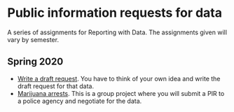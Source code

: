 # Public information requests for data

A series of assignments for Reporting with Data. The assignments given will vary by semester.

## Spring 2020

- [Write a draft request](pir-draft.md). You have to think of your own idea and write the draft request for that data.
- [Marijuana arrests](pir-drug-offences.md). This is a group project where you will submit a PIR to a police agency and negotiate for the data.
